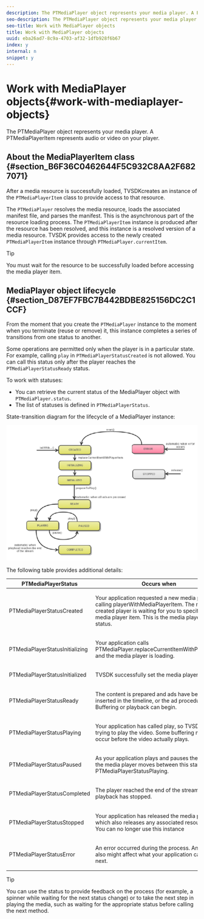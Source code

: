 ```yaml
---
description: The PTMediaPlayer object represents your media player. A PTMediaPlayerItem represents audio or video on your player.
seo-description: The PTMediaPlayer object represents your media player. A PTMediaPlayerItem represents audio or video on your player.
seo-title: Work with MediaPlayer objects
title: Work with MediaPlayer objects
uuid: eba26ad7-8c9a-4703-af32-1dfb928f6b67
index: y
internal: n
snippet: y
---
```


# Work with MediaPlayer objects{#work-with-mediaplayer-objects}

The PTMediaPlayer object represents your media player. A PTMediaPlayerItem represents audio or video on your player.

## About the MediaPlayerItem class {#section_B6F36C0462644F5C932C8AA2F6827071}

After a media resource is successfully loaded, TVSDKcreates an instance of the `PTMediaPlayerItem` class to provide access to that resource.

The `PTMediaPlayer` resolves the media resource, loads the associated manifest file, and parses the manifest. This is the asynchronous part of the resource loading process. The `PTMediaPlayerItem` instance is produced after the resource has been resolved, and this instance is a resolved version of a media resource. TVSDK provides access to the newly created `PTMediaPlayerItem` instance through `PTMediaPlayer.currentItem`.

>[!TIP]
>
>You must wait for the resource to be successfully loaded before accessing the media player item.

## MediaPlayer object lifecycle {#section_D87EF7FBC7B442BDBE825156DC2C1CCF}

From the moment that you create the `PTMediaPlayer` instance to the moment when you terminate (reuse or remove) it, this instance completes a series of transitions from one status to another.

Some operations are permitted only when the player is in a particular state. For example, calling `play` in `PTMediaPlayerStatusCreated` is not allowed. You can call this status only after the player reaches the `PTMediaPlayerStatusReady` status.

To work with statuses:

* You can retrieve the current status of the MediaPlayer object with `PTMediaPlayer.status`. 
* The list of statuses is defined in `PTMediaPlayerStatus`.

State-transition diagram for the lifecycle of a MediaPlayer instance: 
<!--<a id="fig_1C55DE3F186F4B36AFFDCDE90379534C"></a>-->

![](assets/player-state-transitions-diagram-ios2_web.png)

The following table provides additional details:  

<table id="table_426F0093E4214EA88CD72A7796B58DFD"> 
 <thead> 
  <tr> 
   <th colname="col1" class="entry"> PTMediaPlayerStatus </th> 
   <th colname="col2" class="entry"> Occurs when </th> 
  </tr> 
 </thead>
 <tbody> 
  <tr> 
   <td colname="col1"> <p><span class="codeph"> PTMediaPlayerStatusCreated</span> </p> </td> 
   <td colname="col2"> <p>Your application requested a new media player by calling <span class="codeph"> playerWithMediaPlayerItem</span>. The newly created player is waiting for you to specify a media player item. This is the media player's initial status. </p> </td> 
  </tr> 
  <tr> 
   <td colname="col1"> <p> <span class="codeph"> PTMediaPlayerStatusInitializing</span> </p> </td> 
   <td colname="col2"> <p>Your application calls <span class="codeph"> PTMediaPlayer.replaceCurrentItemWithPlayerItem</span>, and the media player is loading. </p> </td> 
  </tr> 
  <tr> 
   <td colname="col1"> <p><span class="codeph"> PTMediaPlayerStatusInitialized</span> </p> </td> 
   <td colname="col2"> <p>TVSDK successfully set the media player item. </p> </td> 
  </tr> 
  <tr> 
   <td colname="col1"> <p> <span class="codeph"> PTMediaPlayerStatusReady</span> </p> </td> 
   <td colname="col2"> <p>The content is prepared and ads have been inserted in the timeline, or the ad procedure failed. Buffering or playback can begin. </p> </td> 
  </tr> 
  <tr> 
   <td colname="col1"> <p><span class="codeph"> PTMediaPlayerStatusPlaying</span> </p> </td> 
   <td colname="col2"> <p>Your application has called <span class="codeph"> play</span>, so TVSDK is trying to play the video. Some buffering might occur before the video actually plays. </p> </td> 
  </tr> 
  <tr> 
   <td colname="col1"> <p><span class="codeph"> PTMediaPlayerStatusPaused</span> </p> </td> 
   <td colname="col2"> <p>As your application plays and pauses the media, the media player moves between this state and <span class="codeph"> PTMediaPlayerStatusPlaying</span>. </p> </td> 
  </tr> 
  <tr> 
   <td colname="col1"> <p><span class="codeph"> PTMediaPlayerStatusCompleted</span> </p> </td> 
   <td colname="col2"> <p>The player reached the end of the stream, and playback has stopped. </p> </td> 
  </tr> 
  <tr> 
   <td colname="col1"> <p><span class="codeph"> PTMediaPlayerStatusStopped</span> </p> </td> 
   <td colname="col2"> <p>Your application has released the media player, which also releases any associated resources. You can no longer use this instance </p> </td> 
  </tr> 
  <tr> 
   <td colname="col1"> <p><span class="codeph"> PTMediaPlayerStatusError</span> </p> </td> 
   <td colname="col2"> <p>An error occurred during the process. An error also might affect what your application can do next. </p> </td> 
  </tr> 
 </tbody> 
</table>

>[!TIP]
>
>You can use the status to provide feedback on the process (for example, a spinner while waiting for the next status change) or to take the next step in playing the media, such as waiting for the appropriate status before calling the next method.

